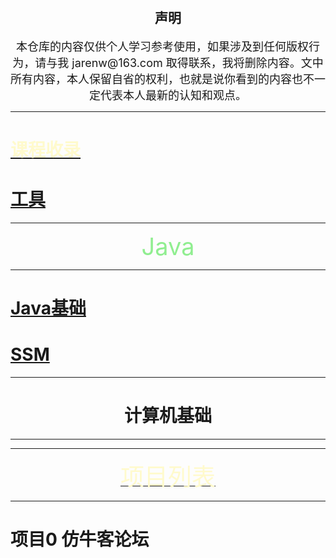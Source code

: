 <!-- 不要与仓库jarenwa.github.io里的文件夹重名
链接格式
<a href="./aa.html">111</a> 

[查看项目文档](aa.md)

[查看项目文档](./aa.md)

[查看项目文档](./tets/aa.md)
 
浅粉色: #FFB6C1
天空蓝: #87CEEB
薄荷绿: #98FF98
柠檬奶油色: #FFFACD
淡紫色: #E6E6FA
珊瑚色: #FF7F50
天蓝色: #ADD8E6
淡绿色: #90EE90 

-->


<div align="center">
    <h1></h1>
<h2>声明</h2>
<span style="font-size: 18px;">
本仓库的内容仅供个人学习参考使用，如果涉及到任何版权行为，请与我 jarenw@163.com 取得联系，我将删除内容。文中所有内容，本人保留自省的权利，也就是说你看到的内容也不一定代表本人最新的认知和观点。
</span>

</div>

---

<h1><a href="./learnpages/courses.html"><span style="color: #FFFACD">课程收录</span></a></h1>

# [工具](./tets/aa.md)








---

 <div align="center">
  <span style="font-size: 38px; color: #90EE90 ">Java</span>
 </div>

---
 
# [Java基础]()
# [SSM](./learnpages/SSM.md)


---

 <div align="center">
 <h1>计算机基础</h1>
 </div>

---


---

 <div align="center">
  <a href="./learnpages/projects.html"><span style="font-size: 38px; color: #FFFACD">项目列表</span></a>
 </div>



---

# 项目0 仿牛客论坛